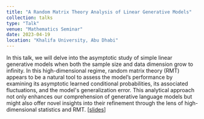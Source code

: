 ```yaml
---
title: "A Random Matrix Theory Analysis of Linear Generative Models"
collection: talks
type: "Talk"
venue: "Mathematics Seminar"
date: 2023-04-19
location: "Khalifa University, Abu Dhabi"
---
```


In this talk, we will delve into the asymptotic study of simple linear generative models when both the sample size and data dimension grow to infinity. In this high-dimensional regime, random matrix theory (RMT) appears to be a natural tool to assess the model’s performance by examining its asymptotic learned conditional probabilities, its associated fluctuations, and the model's generalization error. This analytical approach not only enhances our comprehension of generative language models but might also offer novel insights into their refinement through the lens of high-dimensional statistics and RMT.
[[slides](https://melaseddik.github.io/files/slides/talk_llm_rmt.pdf)]
